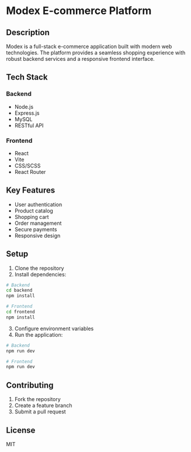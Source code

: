 # Modex E-commerce Platform

## Description
Modex is a full-stack e-commerce application built with modern web technologies. The platform provides a seamless shopping experience with robust backend services and a responsive frontend interface.

## Tech Stack
### Backend
- Node.js
- Express.js
- MySQL
- RESTful API

### Frontend
- React
- Vite
- CSS/SCSS
- React Router

## Key Features
- User authentication
- Product catalog
- Shopping cart
- Order management
- Secure payments
- Responsive design

## Setup
1. Clone the repository
2. Install dependencies:
```bash
# Backend
cd backend
npm install

# Frontend
cd frontend
npm install
```

3. Configure environment variables
4. Run the application:
```bash
# Backend
npm run dev

# Frontend
npm run dev
```

## Contributing
1. Fork the repository
2. Create a feature branch
3. Submit a pull request

## License
MIT

